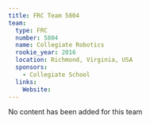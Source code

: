 ```yaml
---
title: FRC Team 5804
team:
  type: FRC
  number: 5804
  name: Collegiate Robotics
  rookie_year: 2016
  location: Richmond, Virginia, USA
  sponsors:
    - Collegiate School
  links:
    Website: 
---
```

No content has been added for this team
